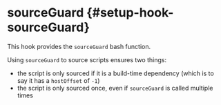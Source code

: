 # sourceGuard {#setup-hook-sourceGuard}

This hook provides the `sourceGuard` bash function.

Using `sourceGuard` to source scripts ensures two things:

- the script is only sourced if it is a build-time dependency (which is to say it has a `hostOffset` of `-1`)
- the script is only sourced once, even if `sourceGuard` is called multiple times
